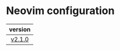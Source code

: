 # Neovim configuration

|                                version                                 |
| :--------------------------------------------------------------------: |
| [v2.1.0](https://github.com/vladdoster/neovim-configuration/releases) |
